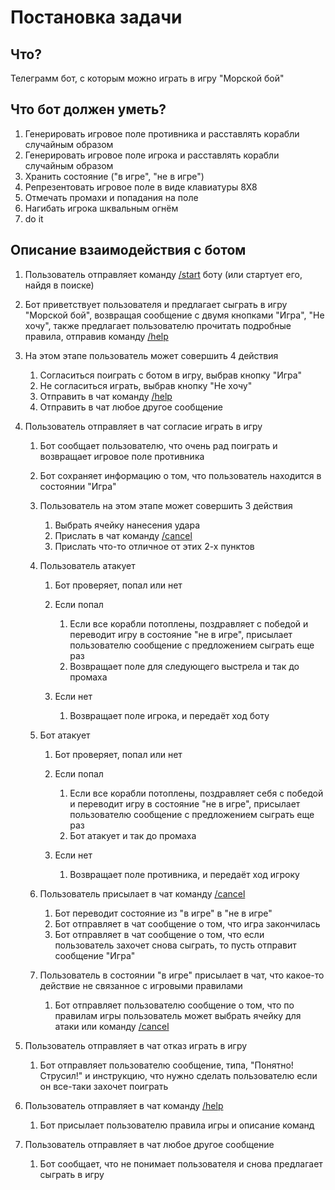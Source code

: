 # Постановка задачи
## Что?
Телеграмм бот, с которым можно играть в игру "Морской бой"

## Что бот должен уметь?
1. Генерировать игровое поле противника и расставлять корабли случайным образом
2. Генерировать игровое поле игрока и расставлять корабли случайным образом
3. Хранить состояние ("в игре", "не в игре")
4. Репрезентовать игровое поле в виде клавиатуры 8Х8
5. Отмечать промахи и попадания на поле
6. Нагибать игрока шквальным огнём
7. do it

## Описание взаимодействия с ботом
1. Пользователь отправляет команду [/start](#) боту (или стартует его, найдя в поиске)

2. Бот приветствует пользователя и предлагает сыграть в игру "Морской бой",
   возвращая сообщение с двумя кнопками "Игра", "Не хочу",
   также предлагает пользователю прочитать подробные правила, отправив команду [/help](#)

3. На этом этапе пользователь может совершить 4 действия

   1. Согласиться поиграть с ботом в игру, выбрав кнопку "Игра"
   2. Не согласиться играть, выбрав кнопку "Не хочу"
   3. Отправить в чат команду [/help](#)
   4. Отправить в чат любое другое сообщение

4. Пользователь отправляет в чат согласие играть в игру

   1. Бот сообщает пользователю, что очень рад поиграть и возвращает игровое поле противника
   2. Бот сохраняет информацию о том, что пользователь находится в состоянии "Игра"
   3. Пользователь на этом этапе может совершить 3 действия

      1. Выбрать ячейку нанесения удара
      2. Прислать в чат команду [/cancel](#)
      3. Прислать что-то отличное от этих 2-х пунктов

    4. Пользователь атакует

       1. Бот проверяет, попал или нет
       2. Если попал

          1. Если все корабли потоплены, поздравляет с победой и переводит игру в состояние "не в игре", присылает пользователю сообщение с предложением сыграть еще раз
          2. Возвращает поле для следующего выстрела и так до промаха
       3. Если нет

          1. Возвращает поле игрока, и передаёт ход боту

    5. Бот атакует

       1. Бот проверяет, попал или нет
       2. Если попал

          1. Если все корабли потоплены, поздравляет себя с победой и переводит игру в состояние "не в игре",
             присылает пользователю сообщение с предложением сыграть еще раз
          2. Бот атакует и так до промаха
       3. Если нет

          1. Возвращает поле противника, и передаёт ход игроку

    6. Пользователь присылает в чат команду [/cancel](#)

       1. Бот переводит состояние из "в игре" в "не в игре"
       2. Бот отправляет в чат сообщение о том, что игра закончилась
       3. Бот отправляет в чат сообщение о том, что если пользователь захочет снова сыграть, то пусть отправит сообщение "Игра"

    7. Пользователь в состоянии "в игре" присылает в чат, что какое-то действие не связанное с игровыми правилами

       1. Бот отправляет пользователю сообщение о том,
       что по правилам игры пользователь может выбрать ячейку для атаки или команду [/cancel](#)

5. Пользователь отправляет в чат отказ играть в игру

   1. Бот отправляет пользователю сообщение, типа, "Понятно! Струсил!" и инструкцию, что нужно сделать пользователю если он все-таки захочет поиграть

6. Пользователь отправляет в чат команду [/help](#)

   1. Бот присылает пользователю правила игры и описание команд

7. Пользователь отправляет в чат любое другое сообщение

   1. Бот сообщает, что не понимает пользователя и снова предлагает сыграть в игру
